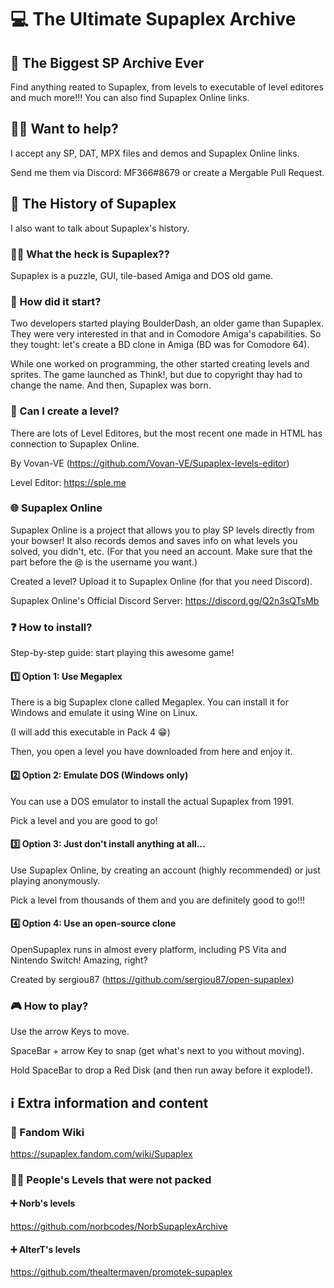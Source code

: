 # 💻 The Ultimate Supaplex Archive
## 📃 The Biggest SP Archive Ever
Find anything reated to Supaplex, from levels to executable of level editores and much more!!! You can also find Supaplex Online links.
## 💁‍♂️ Want to help?
I accept any SP, DAT, MPX files and demos and Supaplex Online links. 

Send me them via Discord: MF366#8679 or create a Mergable Pull Request. 
## 📕 The History of Supaplex
I also want to talk about Supaplex's history. 
### 🤷‍♂️ What the heck is Supaplex?? 
Supaplex is a puzzle, GUI, tile-based Amiga and DOS old game.
### 🤔 How did it start? 
Two developers started playing BoulderDash, an older game than Supaplex. They were very interested in that and in Comodore Amiga's capabilities. So they tought: let's create a BD clone in Amiga (BD was for Comodore 64).

While one worked on programming, the other started creating levels and sprites. The game launched as Think!, but due to copyright thay had to change the name. And then, Supaplex was born. 
### 🤯 Can I create a level? 
There are lots of Level Editores, but the most recent one made in HTML has connection to Supaplex Online. 

By Vovan-VE (https://github.com/Vovan-VE/Supaplex-levels-editor) 

Level Editor: https://sple.me
### 🌐 Supaplex Online
Supaplex Online is a project that allows you to play SP levels directly from your bowser! It also records demos and saves info on what levels you solved, you didn't, etc. (For that you need an account. Make sure that the part before the @ is the username you want.)

Created a level? Upload it to Supaplex Online (for that you need Discord). 

Supaplex Online's Official Discord Server: https://discord.gg/Q2n3sQTsMb 
### ❓ How to install? 
Step-by-step guide: start playing this awesome game! 
#### 1️⃣ Option 1: Use Megaplex
There is a big Supaplex clone called Megaplex. You can install it for Windows and emulate it using Wine on Linux. 

(I will add this executable in Pack 4 😁) 

Then, you open a level you have downloaded from here and enjoy it. 
#### 2️⃣ Option 2: Emulate DOS (Windows only) 
You can use a DOS emulator to install the actual Supaplex from 1991.

Pick a level and you are good to go! 
#### 3️⃣ Option 3: Just don't install anything at all... 
Use Supaplex Online, by creating an account (highly recommended) or just playing anonymously. 

Pick a level from thousands of them and you are definitely good to go!!! 
#### 4️⃣ Option 4: Use an open-source clone
OpenSupaplex runs in almost every platform, including PS Vita and Nintendo Switch! Amazing, right? 

Created by sergiou87 (https://github.com/sergiou87/open-supaplex) 
### 🎮 How to play?
Use the arrow Keys to move.

SpaceBar + arrow Key to snap (get what's next to you without moving).

Hold SpaceBar to drop a Red Disk (and then run away before it explode!).
## ℹ️ Extra information and content
### 💾 Fandom Wiki
https://supaplex.fandom.com/wiki/Supaplex
### 👨‍💻 People's Levels that were not packed
#### ➕ Norb's levels
https://github.com/norbcodes/NorbSupaplexArchive 
#### ➕ AlterT's levels
https://github.com/thealtermaven/promotek-supaplex
